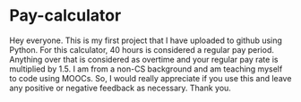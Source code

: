 # Pay-calculator
Hey everyone. This is my first project that I have uploaded to github using Python. For this calculator, 40 hours is considered a regular pay period.
Anything over that is considered as overtime and your regular pay rate is multiplied by 1.5. I am from a non-CS background and am teaching myself to code using MOOCs.
So, I would really appreciate if you use this and leave any positive or negative feedback as necessary. Thank you.
